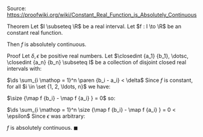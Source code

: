 # 

Source: https://proofwiki.org/wiki/Constant_Real_Function_is_Absolutely_Continuous

Theorem
Let $I \subseteq \R$ be a real interval.
Let $f : I \to \R$ be an constant real function.

Then $f$ is absolutely continuous.


Proof
Let $\delta, \epsilon$ be positive real numbers.
Let $\closedint {a_1} {b_1}, \dotsc, \closedint {a_n} {b_n} \subseteq I$ be a collection of disjoint closed real intervals with: 

$\ds \sum_{i \mathop = 1}^n \paren {b_i - a_i} < \delta$
Since $f$ is constant, for all $i \in \set {1, 2, \ldots, n}$ we have:

$\size {\map f {b_i} - \map f {a_i} } = 0$
so:

$\ds \sum_{i \mathop = 1}^n \size {\map f {b_i} - \map f {a_i} } = 0 < \epsilon$
Since $\epsilon$ was arbitrary: 

$f$ is absolutely continuous.
$\blacksquare$






